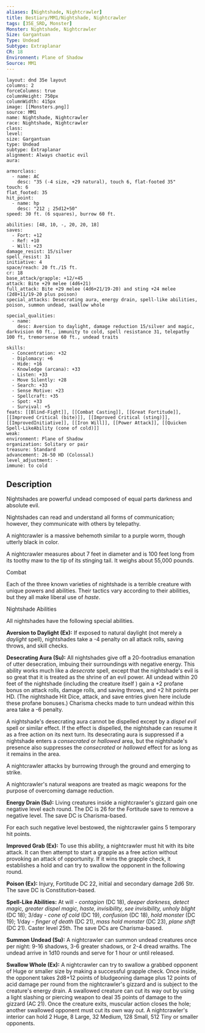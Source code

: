 ```yaml
---
aliases: [Nightshade, Nightcrawler]
title: Bestiary/MM1/Nightshade, Nightcrawler
tags: [35E_SRD, Monster]
Monster: Nightshade, Nightcrawler
Size: Gargantuan
Type: Undead
Subtype: Extraplanar
CR: 18
Environnent: Plane of Shadow
Source: MM1
---
```


```statblock
layout: dnd 35e layout
columns: 2
forceColumns: true
columnHeight: 750px
columnWidth: 415px
image: [[Monsters.png]]
source: MM1
name: Nightshade, Nightcrawler
race: Nightshade, Nightcrawler
class: 
level: 
size: Gargantuan
type: Undead
subtype: Extraplanar
alignment: Always chaotic evil
aura: 

armorclass:
  - name: AC
    desc: "35 (-4 size, +29 natural), touch 6, flat-footed 35"
touch: 6
flat_footed: 35
hit_point:
  - name: hp
    desc: "212 ; 25d12+50"
speed: 30 ft. (6 squares), burrow 60 ft.

abilities: [48, 10, -, 20, 20, 18]
saves:
  - Fort: +12
  - Ref: +10
  - Will: +23
damage_resist: 15/silver
spell_resist: 31
initiative: 4
space/reach: 20 ft./15 ft.
cr: 18
base_attack/grapple: +12/+45
attack: Bite +29 melee (4d6+21)
full_attack: Bite +29 melee (4d6+21/19-20) and sting +24 melee (2d8+11/19-20 plus poison)
special_attacks: Desecrating aura, energy drain, spell-like abilities, poison, summon undead, swallow whole

special_qualities:
  - name: 
    desc: Aversion to daylight, damage reduction 15/silver and magic, darkvision 60 ft., immunity to cold, spell resistance 31, telepathy 100 ft, tremorsense 60 ft., undead traits

skills:
  - Concentration: +32
  - Diplomacy: +6
  - Hide: +16
  - Knowledge (arcana): +33
  - Listen: +33
  - Move Silently: +28
  - Search: +33
  - Sense Motive: +23
  - Spellcraft: +35
  - Spot: +33
  - Survival: +5
feats: [[Blind-Fight]], [[Combat Casting]], [[Great Fortitude]], [[Improved Critical (bite)]], [[Improved Critical (sting)]], [[ImprovedInitiative]], [[Iron Will]], [[Power Attack]], [[Quicken Spell-LikeAbility (cone of cold)]]
weak: 
environment: Plane of Shadow
organization: Solitary or pair
treasure: Standard
advancement: 26-50 HD (Colossal)
level_adjustment: -
immune: to cold
```

## Description

<p>Nightshades are powerful undead composed of equal parts darkness and absolute evil.</p>
<p>Nightshades can read and understand all forms of communication; however, they communicate with others by telepathy.</p>
<p>A nightcrawler is a massive behemoth similar to a purple worm, though utterly black in color.</p>
<p>A nightcrawler measures about 7 feet in diameter and is 100 feet long from its toothy maw to the tip of its stinging tail. It weighs about 55,000 pounds.</p>
<p>Combat</p>
<p>Each of the three known varieties of nightshade is a terrible creature with unique powers and abilities. Their tactics vary according to their abilities, but they all make liberal use of <i>haste</i>.</p>
<p>Nightshade Abilities</p>
<p>All nightshades have the following special abilities.</p>
<p>
            <b>Aversion to Daylight (Ex):</b> If exposed to natural daylight (not merely a <i>daylight</i> spell), nightshades take a -4 penalty on all attack rolls, saving throws, and skill checks.</p>
<p>
            <b>Desecrating Aura (Su):</b> All nightshades give off a 20-footradius emanation of utter desecration, imbuing their surroundings with negative energy. This ability works much like a <i>desecrate</i> spell, except that the nightshade's evil is so great that it is treated as the shrine of an evil power. All undead within 20 feet of the nightshade (including the creature itself ) gain a +2 profane bonus on attack rolls, damage rolls, and saving throws, and +2 hit points per HD. (The nightshade Hit Dice, attack, and save entries given here include these profane bonuses.) Charisma checks made to turn undead within this area take a -6 penalty.</p>
<p>A nightshade's desecrating aura cannot be dispelled except by a <i>dispel evil</i> spell or similar effect. If the effect is dispelled, the nightshade can resume it as a free action on its next turn. Its desecrating aura is suppressed if a nightshade enters a <i>consecrated</i> or <i>hallowed</i> area, but the nightshade's presence also suppresses the <i>consecrated</i> or <i>hallowed</i> effect for as long as it remains in the area.</p>
<p>A nightcrawler attacks by burrowing through the ground and emerging to strike.</p>
<p>A nightcrawler's natural weapons are treated as magic weapons for the purpose of overcoming damage reduction.</p>
<p>
            <b>Energy Drain (Su):</b> Living creatures inside a nightcrawler's gizzard gain one negative level each round. The DC is 26 for the Fortitude save to remove a negative level. The save DC is Charisma-based.</p>
<p>For each such negative level bestowed, the nightcrawler gains 5 temporary hit points.</p>
<p>
            <b>Improved Grab (Ex):</b> To use this ability, a nightcrawler must hit with its bite attack. It can then attempt to start a grapple as a free action without provoking an attack of opportunity. If it wins the grapple check, it establishes a hold and can try to swallow the opponent in the following round.</p>
<p>
            <b>Poison (Ex):</b> Injury, Fortitude DC 22, initial and secondary damage 2d6 Str. The save DC is Constitution-based.</p>
<p>
            <b>Spell-Like Abilities:</b> At will - <i>contagion</i> (DC 18), <i>deeper darkness, detect magic, greater dispel magic, haste, invisibility, see invisibility, unholy blight</i> (DC 18); 3/day - <i>cone of cold</i> (DC 19), <i>confusion</i> (DC 18), <i>hold monster</i> (DC 19); 1/day - <i>finger of death</i> (DC 21), <i>mass hold monster</i> (DC 23), <i>plane shift</i> (DC 21). Caster level 25th. The save DCs are Charisma-based.</p>
<p>
            <b>Summon Undead (Su):</b> A nightcrawler can summon undead creatures once per night: 9-16 shadows, 3-6 greater shadows, or 2-4 dread wraiths. The undead arrive in 1d10 rounds and serve for 1 hour or until released.</p>
<p>
            <b>Swallow Whole (Ex):</b> A nightcrawler can try to swallow a grabbed opponent of Huge or smaller size by making a successful grapple check. Once inside, the opponent takes 2d8+12 points of bludgeoning damage plus 12 points of acid damage per round from the nightcrawler's gizzard and is subject to the creature's energy drain. A swallowed creature can cut its way out by using a light slashing or piercing weapon to deal 35 points of damage to the gizzard (AC 21). Once the creature exits, muscular action closes the hole; another swallowed opponent must cut its own way out. A nightcrawler's interior can hold 2 Huge, 8 Large, 32 Medium, 128 Small, 512 Tiny or smaller opponents.</p>